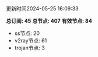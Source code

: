 更新时间2024-05-25 16:09:33

**总订阅: 45**
**总节点: 407**
**有效节点: 84**
- ss节点: 20
- v2ray节点: 61
- trojan节点: 3
